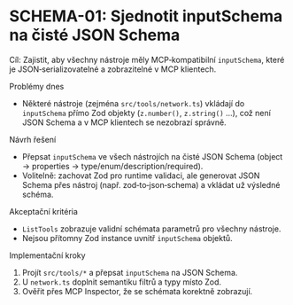# SCHEMA-01: Sjednotit inputSchema na čisté JSON Schema

Cíl: Zajistit, aby všechny nástroje měly MCP‑kompatibilní `inputSchema`, které je JSON‑serializovatelné a zobrazitelné v MCP klientech.

Problémy dnes
- Některé nástroje (zejména `src/tools/network.ts`) vkládají do `inputSchema` přímo Zod objekty (`z.number()`, `z.string()` …), což není JSON Schema a v MCP klientech se nezobrazí správně.

Návrh řešení
- Přepsat `inputSchema` ve všech nástrojích na čisté JSON Schema (object → properties → type/enum/description/required).
- Volitelně: zachovat Zod pro runtime validaci, ale generovat JSON Schema přes nástroj (např. zod‑to‑json‑schema) a vkládat už výsledné schéma.

Akceptační kritéria
- `ListTools` zobrazuje validní schémata parametrů pro všechny nástroje.
- Nejsou přítomny Zod instance uvnitř `inputSchema` objektů.

Implementační kroky
1) Projít `src/tools/*` a přepsat `inputSchema` na JSON Schema.
2) U `network.ts` doplnit semantiku filtrů a typy místo Zod.
3) Ověřit přes MCP Inspector, že se schémata korektně zobrazují.
